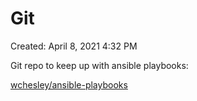 # Git

Created: April 8, 2021 4:32 PM

Git repo to keep up with ansible playbooks: 

[wchesley/ansible-playbooks](https://github.com/wchesley/ansible-playbooks)